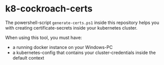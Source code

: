 # k8-cockroach-certs

The powershell-script ```generate-certs.ps1``` inside this repository helps you with creating certificate-secrets inside your kubernetes cluster.

When using this tool, you must have:

- a running docker instance on your Windows-PC
- a kubernetes-config that contains your cluster-credentials inside the default context
